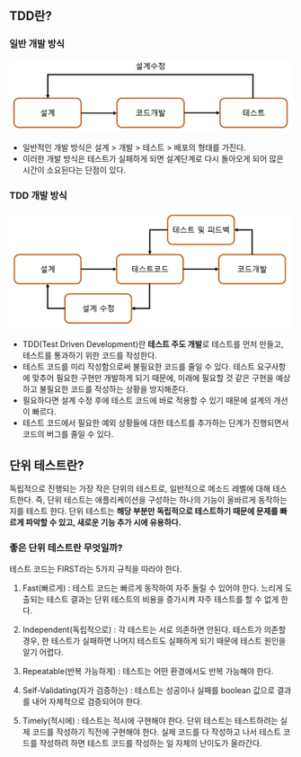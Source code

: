 ## TDD란?

### 일반 개발 방식

![img](https://github.com/dilmah0203/TIL/blob/main/Image/BasicDevelopment.PNG)

- 일반적인 개발 방식은 설계 > 개발 > 테스트 > 배포의 형태를 가진다. 
- 이러한 개발 방식은 테스트가 실패하게 되면 설계단계로 다시 돌아오게 되어 많은 시간이 소요된다는 단점이 있다.

### TDD 개발 방식

![img2](https://github.com/dilmah0203/TIL/blob/main/Image/TDDDevelopment.PNG)

- TDD(Test Driven Development)란 **테스트 주도 개발**로 테스트를 먼저 만들고, 테스트를 통과하기 위한 코드를 작성한다.
- 테스트 코드를 미리 작성함으로써 불필요한 코드를 줄일 수 있다.  테스트 요구사항에 맞추어 필요한 구현만 개발하게 되기 때문에, 미래에 필요할 것 같은 구현을 예상하고 불필요한 코드를 작성하는 상황을 방지해준다.
- 필요하다면 설계 수정 후에 테스트 코드에 바로 적용할 수 있기 때문에 설계의 개선이 빠르다.
- 테스트 코드에서 필요한 예외 상황들에 대한 테스트를 추가하는 단계가 진행되면서 코드의 버그를 줄일 수 있다. 

## 단위 테스트란?

독립적으로 진행되는 가장 작은 단위의 테스트로, 일반적으로 메소드 레벨에 대해 테스트한다. 즉, 단위 테스트는 애플리케이션을 구성하는 하나의 기능이 올바르게 동작하는지를 테스트 한다. 단위 테스트는 **해당 부분만 독립적으로 테스트하기 때문에 문제를 빠르게 파악할 수 있고, 새로운 기능 추가 시에 유용하다.**

### 좋은 단위 테스트란 무엇일까?

테스트 코드는 FIRST라는 5가지 규칙을 따라야 한다.

1. Fast(빠르게) : 테스트 코드는 빠르게 동작하여 자주 돌릴 수 있어야 한다. 느리게 도출되는 테스트 결과는 단위 테스트의 비용을 증가시켜 자주 테스트를 할 수 없게 한다.

2. Independent(독립적으로) : 각 테스트는 서로 의존하면 안된다. 테스트가 의존할 경우, 한 테스트가 실패하면 나머지 테스트도 실패하게 되기 때문에 테스트 원인을 알기 어렵다.

3. Repeatable(반복 가능하게) : 테스트는 어떤 환경에서도 반복 가능해야 한다.

4. Self-Validating(자가 검증하는) : 테스트는 성공이나 실패를 boolean 값으로 결과를 내어 자체적으로 검증되어야 한다. 

5. Timely(적시에) : 테스트는 적시에 구현해야 한다. 단위 테스트는 테스트하려는 실제 코드를 작성하기 직전에 구현해야 한다. 실제 코드를 다 작성하고 나서 테스트 코드를 작성하려 하면 테스트 코드를 작성하는 일 자체의 난이도가 올라간다.


